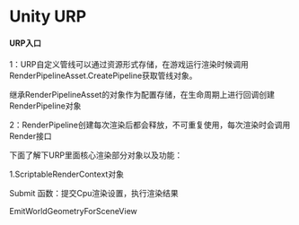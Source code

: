 

# Unity URP

#### URP入口

1：URP自定义管线可以通过资源形式存储，在游戏运行渲染时候调用RenderPipelineAsset.CreatePipeline获取管线对象。

继承RenderPipelineAsset的对象作为配置存储，在生命周期上进行回调创建RenderPipeline对象

2：RenderPipeline创建每次渲染后都会释放，不可重复使用，每次渲染时会调用Render接口



下面了解下URP里面核心渲染部分对象以及功能：

1.ScriptableRenderContext对象

Submit 函数：提交Cpu渲染设置，执行渲染结果



EmitWorldGeometryForSceneView

